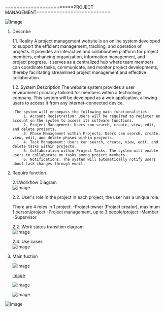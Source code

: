 

========================PROJECT MANAGEMENT==========================


![image](https://github.com/tien231231/ProjectManagementWeb/assets/37107401/3ba3ecdd-bd90-4499-b56a-337922a50b99)

1. Describe

    1.1. Reality
        A project management website is an online system developed to support the efficient management, tracking, and operation of projects. It provides an interactive and collaborative platform for project members, enhancing organization, information management, and project progress. It serves as a centralized hub where team members can coordinate tasks, communicate, and monitor project developments, thereby facilitating streamlined project management and effective collaboration.

    1.2. System Description
        The website system provides a user environment primarily tailored for members within a technology company. This system will be developed as a web application, allowing users to access it from any internet-connected device.

        The system will encompass the following main functionalities:
            1. Account Registration: Users will be required to register an account on the system to access its software functions.
            2. Project Management: Users can search, create, view, edit, and delete projects.
            3. Phase Management within Projects: Users can search, create, view, edit, and delete phases within projects.
            4. Task Management: Users can search, create, view, edit, and delete tasks within projects.
            5. Collaboration within Project Tasks: The system will enable users to collaborate on tasks among project members.
            6. Notifications: The system will automatically notify users about task changes through email.

2. Require function

    2.1.Workflow Diagram                                 
    ![image](https://github.com/tien231231/ProjectManagementWeb/assets/37107401/4ab365ae-f70d-4f71-80d4-101ecdfa673a)

    2.2.	User's role in the project
    In each project, the user has a unique role.

    There are 4 roles in 1 project:
        -Project owner (Project creator), maximum 1 person/project
        -Project management, up to 3 people/project
        -Member
        -Supervisor

    2.2.	Work status transition diagram                 
    ![image](https://github.com/tien231231/ProjectManagementWeb/assets/37107401/7236caa4-8477-4b78-8571-9819853eb7b5)
    

    2.4.	Use cases                                
![image](https://github.com/tien231231/ProjectManagementWeb/assets/37107401/e5daefea-38ee-423b-9b3e-d939c6ac6922)


3. Main fuction                                             
    

    ![image](https://github.com/tien231231/ProjectManagementWeb/assets/37107401/aafb9e1c-3988-41db-90c7-257eb86d1344)

        
    [image](https://github.com/tien231231/ProjectManagementWeb/assets/37107401/7092cde2-498a-4246-bd3c-2632ee22beb0)

        
    ![image](https://github.com/tien231231/ProjectManagementWeb/assets/37107401/d913bd25-11d2-4f1b-80fe-d03d428c7903)

        
    ![image](https://github.com/tien231231/ProjectManagementWeb/assets/37107401/40e4b20c-1a51-490f-a679-70f82ee119b5)

   
![image](https://github.com/tien231231/ProjectManagementWeb/assets/37107401/7c2b13cb-7ced-4d4d-b0d0-d9f9d5f6b34d)